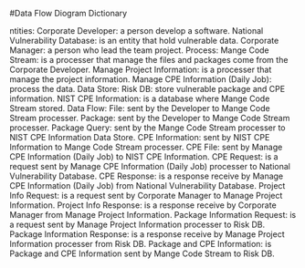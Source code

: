 #Data Flow Diogram Dictionary

<p>ntities:
Corporate Developer: a person develop a software.
National Vulnerability Database: is an entity that hold vulnerable data.
Corporate Manager: a person who lead the team project.
Process:
Mange Code Stream: is a processer that manage the files and packages come from the Corporate Developer. 
Manage Project Information: is a processer that manage the project information.
Manage CPE Information (Daily Job): process the data.
Data Store:
Risk DB: store vulnerable package and CPE information.
NIST CPE Information: is a database where Mange Code Stream stored.
Data Flow:
File: sent by the Developer to Mange Code Stream processer.
Package: sent by the Developer to Mange Code Stream processer.
Package Query: sent by the Mange Code Stream processer to NIST CPE Information Data Store.
CPE Information: sent by NIST CPE Information to Mange Code Stream processer.
CPE File: sent by Manage CPE Information (Daily Job) to NIST CPE Information.
CPE Request: is a request sent by Manage CPE Information (Daily Job) processer to National Vulnerability Database.
CPE Response: is a response receive by Manage CPE Information (Daily Job) from National Vulnerability Database.
Project Info Request: is a request sent by Corporate Manager to Manage Project Information.
Project Info Response: is a response receive by Corporate Manager from Manage Project Information.
Package Information Request: is a request sent by Manage Project Information processer to Risk DB.
Package Information Response: is a response receive by Manage Project Information processer from Risk DB.
Package and CPE Information: is Package and CPE Information sent by Mange Code Stream to Risk DB.<p/>
